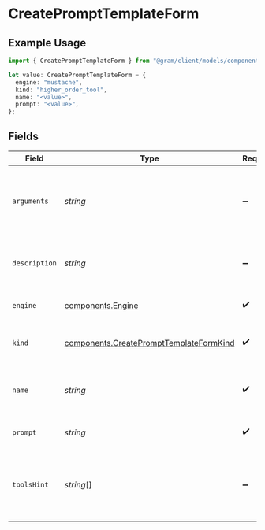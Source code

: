 # CreatePromptTemplateForm

## Example Usage

```typescript
import { CreatePromptTemplateForm } from "@gram/client/models/components";

let value: CreatePromptTemplateForm = {
  engine: "mustache",
  kind: "higher_order_tool",
  name: "<value>",
  prompt: "<value>",
};
```

## Fields

| Field                                                                                              | Type                                                                                               | Required                                                                                           | Description                                                                                        |
| -------------------------------------------------------------------------------------------------- | -------------------------------------------------------------------------------------------------- | -------------------------------------------------------------------------------------------------- | -------------------------------------------------------------------------------------------------- |
| `arguments`                                                                                        | *string*                                                                                           | :heavy_minus_sign:                                                                                 | The JSON Schema defining the placeholders found in the prompt template                             |
| `description`                                                                                      | *string*                                                                                           | :heavy_minus_sign:                                                                                 | The description of the prompt template                                                             |
| `engine`                                                                                           | [components.Engine](../../models/components/engine.md)                                             | :heavy_check_mark:                                                                                 | The template engine                                                                                |
| `kind`                                                                                             | [components.CreatePromptTemplateFormKind](../../models/components/createprompttemplateformkind.md) | :heavy_check_mark:                                                                                 | The kind of prompt the template is used for                                                        |
| `name`                                                                                             | *string*                                                                                           | :heavy_check_mark:                                                                                 | A short url-friendly label that uniquely identifies a resource.                                    |
| `prompt`                                                                                           | *string*                                                                                           | :heavy_check_mark:                                                                                 | The template content                                                                               |
| `toolsHint`                                                                                        | *string*[]                                                                                         | :heavy_minus_sign:                                                                                 | The suggested tool names associated with the prompt template                                       |